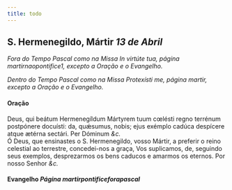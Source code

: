```yaml
---
title: todo
---
```

<h2 class="text-center">S. Hermenegildo, Mártir <em>13 de Abril</em></h2>

<em>Fora do Tempo Pascal como na Missa In virtúte tua, página martirnaopontifice1, excepto a Oração e o Evangelho.</em>

<em>Dentro do Tempo Pascal como na Missa Protexísti me, página martir, excepto a Oração e o Evangelho.</em>

<h4 class="text-center">Oração</h4>
<div class="container-fluid">
<div class="row">
<div class="dropcap text-justify">
Deus, qui beátum Hermenegíldum Mártyrem tuum cœlésti regno terrénum postpónere docuísti: da, quǽsumus, nobis; ejus exémplo cadúca despícere atque ætérna sectári. Per Dóminum <em>&c.</em>
</div>
<div class="dropcap text-justify">
Ó Deus, que ensinastes o S. Hermenegildo, vosso Mártir, a preferir o reino celestial ao terrestre, concedei-nos a graça, Vos suplicamos, de, seguindo seus exemplos, desprezarmos os bens caducos e amarmos os eternos. Por nosso Senhor <em>&c.</em>
</div>
</div>
</div>

<h4 class="text-center">Evangelho <em>Página martirpontificeforapascal</em></h4>
